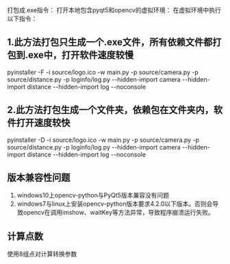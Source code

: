 打包成.exe指令：
打开本地包含pyqt5和opencv的虚拟环境：
在虚拟环境中执行以下指令：
## 1.此方法打包只生成一个.exe文件，所有依赖文件都打包到.exe中，打开软件速度较慢
pyinstaller -F -i source/logo.ico -w main.py -p source/camera.py -p source/distance.py -p loginfo/log.py --hidden-import camera --hidden-import distance --hidden-import log --noconsole

## 2.此方法打包生成一个文件夹，依赖包在文件夹内，软件打开速度较快
pyinstaller -D -i source/logo.ico -w main.py -p source/camera.py -p source/distance.py -p loginfo/log.py --hidden-import camera --hidden-import distance --hidden-import log --noconsole

## 版本兼容性问题
1. windows10上opencv-python与PyQt5版本兼容没有问题
2. windows7与linux上安装opencv-python版本要求4.2.0以下版本。否则会导致opencv在调用imshow、waitKey等方法异常，导致程序崩溃运行失败。

## 计算点数
使用8组点对计算转换参数